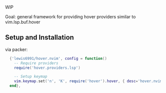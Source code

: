
WIP

Goal: general framework for providing hover providers similar to vim.lsp.buf.hover

## Setup and Installation

via packer:

```lua
  {'lewis6991/hover.nvim', config = function()
    -- Require providers
    require('hover.providers.lsp')

    -- Setup keymap
    vim.keymap.set('n', 'K', require('hover').hover, { desc='hover.nvim' })
  end},
```

